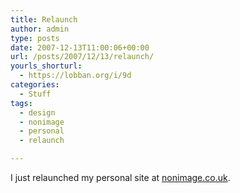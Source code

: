 ```yaml
---
title: Relaunch
author: admin
type: posts
date: 2007-12-13T11:00:06+00:00
url: /posts/2007/12/13/relaunch/
yourls_shorturl:
  - https://lobban.org/i/9d
categories:
  - Stuff
tags:
  - design
  - nonimage
  - personal
  - relaunch

---
```

I just relaunched my personal site at [nonimage.co.uk][1].&#160;

 [1]: http://www.nonimage.co.uk